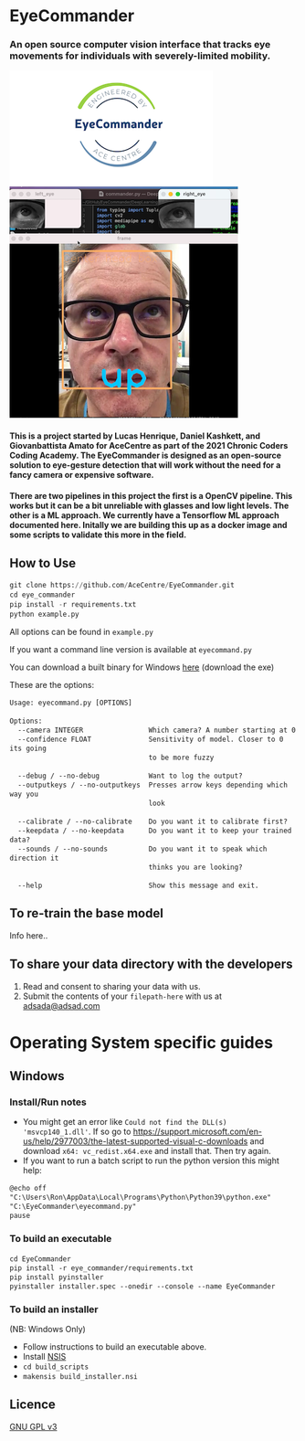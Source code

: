 # EyeCommander

### An open source computer vision interface that tracks eye movements for individuals with severely-limited mobility.

![Logo](/logo.png)
![Screenshot](/screenshot.png)

#### This is a project started by Lucas Henrique, Daniel Kashkett, and Giovanbattista Amato for AceCentre as part of the 2021 Chronic Coders Coding Academy. The EyeCommander is designed as an open-source solution to eye-gesture detection that will work without the need for a fancy camera or expensive software.

#### There are two pipelines in this project the first is a OpenCV pipeline. This works but it can be a bit unreliable with glasses and low light levels. The other is a ML approach. We currently have a Tensorflow ML approach documented here. Initally we are building this up as a docker image and some scripts to validate this more in the field.

## How to Use

```python
git clone https://github.com/AceCentre/EyeCommander.git
cd eye_commander
pip install -r requirements.txt
python example.py
```

All options can be found in `example.py`

If you want a command line version is available at `eyecommand.py`

You can download a built binary for Windows [here](https://github.com/AceCentre/EyeCommander/releases/latest) (download the exe)

These are the options:

```
Usage: eyecommand.py [OPTIONS]

Options:
  --camera INTEGER                Which camera? A number starting at 0
  --confidence FLOAT              Sensitivity of model. Closer to 0 its going
                                  to be more fuzzy

  --debug / --no-debug            Want to log the output?
  --outputkeys / --no-outputkeys  Presses arrow keys depending which way you
                                  look

  --calibrate / --no-calibrate    Do you want it to calibrate first?
  --keepdata / --no-keepdata      Do you want it to keep your trained data?
  --sounds / --no-sounds          Do you want it to speak which direction it
                                  thinks you are looking?

  --help                          Show this message and exit.

```

## To re-train the base model

Info here..

## To share your data directory with the developers

1. Read and consent to sharing your data with us.
2. Submit the contents of your `filepath-here` with us at adsada@adsad.com

# Operating System specific guides

## Windows

### Install/Run notes

- You might get an error like `Could not find the DLL(s) 'msvcp140_1.dll'`. If so go to https://support.microsoft.com/en-us/help/2977003/the-latest-supported-visual-c-downloads and download `x64: vc_redist.x64.exe` and install that. Then try again.
- If you want to run a batch script to run the python version this might help:

```
@echo off
"C:\Users\Ron\AppData\Local\Programs\Python\Python39\python.exe" "C:\EyeCommander\eyecommand.py"
pause
```

### To build an executable

```
cd EyeCommander
pip install -r eye_commander/requirements.txt
pip install pyinstaller
pyinstaller installer.spec --onedir --console --name EyeCommander
```

### To build an installer

(NB: Windows Only)

- Follow instructions to build an executable above.
- Install [NSIS](https://nsis.sourceforge.io/Download)
- `cd build_scripts`
- `makensis build_installer.nsi`

## Licence

[GNU GPL v3](LICENCE.txt)
